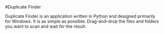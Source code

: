 #Duplicate Finder

Duplicate Finder is an application written in Python and designed primarily for Windows.
It is as simple as possible:
Drag-and-drop the files and folders you want to scan and wait for the result.
